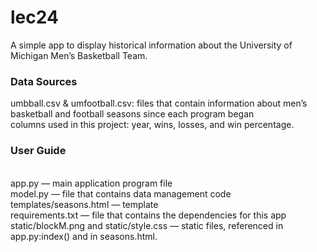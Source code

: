 # lec24
A simple app to display historical information about the University of Michigan Men’s Basketball Team.

### Data Sources
umbball.csv & umfootball.csv: files that contain information about men’s basketball and football seasons since each program began
<br> columns used in this project: year, wins, losses, and win percentage.

### User Guide
<br> app.py — main application program file
<br> model.py — file that contains data management code
<br> templates/seasons.html — template
<br> requirements.txt — file that contains the dependencies for this app
static/blockM.png and static/style.css — static files, referenced in app.py:index() and in seasons.html.
